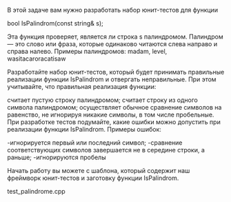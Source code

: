 В этой задаче вам нужно разработать набор юнит-тестов для функции

bool IsPalindrom(const string& s);

Эта функция проверяет, является ли строка s палиндромом. Палиндром — это слово или фраза, которые одинаково читаются слева направо и справа налево. Примеры палиндромов: madam, level, wasitacaroracatisaw

Разработайте набор юнит-тестов, который будет принимать правильные реализации функции IsPalindrom и отвергать неправильные. При этом учитывайте, что правильная реализация функции:

считает пустую строку палиндромом;
считает строку из одного символа палиндромом;
осуществляет обычное сравнение символов на равенство, не игнорируя никакие символы, в том числе пробельные.
При разработке тестов подумайте, какие ошибки можно допустить при реализации функции IsPalindrom. Примеры ошибок:

-игнорируется первый или последний символ;
-сравнение соответствующих символов завершается не в середине строки, а раньше;
-игнорируются пробелы

Начать работу вы можете с шаблона, который содержит наш фреймворк юнит-тестов и заготовку функции IsPalindrom.

test_palindrome.cpp

